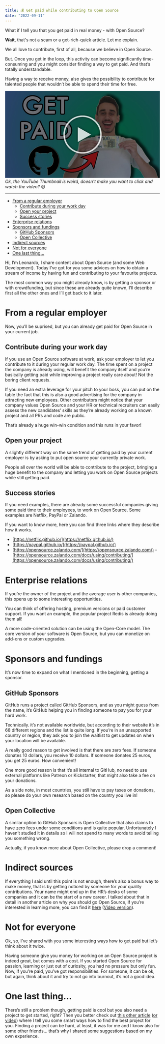 ```yaml
---
title: 💰 Get paid while contributing to Open Source
date: "2022-09-11"
---
```


What if I tell you that you get paid in real money - with Open Source?

**Wait**, that's not a scam or a get-rich-quick article. Let me explain.

We all love to contribute, first of all, because we believe in Open Source.

But. Once you get in the loop, this activity can become significantly time-consuming and you might consider finding a way to get paid. And that’s totally understandable.

Having a way to receive money, also gives the possibility to contribute for talented people that wouldn’t be able to spend their time for free.

[![Click here for the YouTube video!](preview.jpeg)](https://youtu.be/EQQgMnzsURk)
_Ok, the YouTube Thumbnail is weird, doesn't make you want to click and watch the video?_ 😅

---

- [From a regular employer](#from-a-regular-employer)
  - [Contribute during your work day](#contribute-during-your-work-day)
  - [Open your project](#open-your-project)
  - [Success stories](#success-stories)
- [Enterprise relations](#enterprise-relations)
- [Sponsors and fundings](#sponsors-and-fundings)
  - [GitHub Sponsors](#github-sponsors)
  - [Open Collective](#open-collective)
- [Indirect sources](#indirect-sources)
- [Not for everyone](#not-for-everyone)
- [One last thing...](#one-last-thing)

Hi, I’m Leonardo, I share content about Open Source (and some Web Development). Today I’ve got for you some advices on how to obtain a stream of income by having fun and contributing to your favourite projects.

The most common way you might already know, is by getting a sponsor or with crowdfunding, but since these are already quite known, I’ll describe first all the other ones and I’ll get back to it later.

# From a regular employer

Now, you’ll be suprised, but you can already get paid for Open Source in your current job.

## Contribute during your work day

If you use an Open Source software at work, ask your employer to let you contribute to it during your regular work day. The time spent on a project the company is already using, will benefit the company itself and you’re basically getting paid while improving a project really care about! Not the boring client requests.

If you need an extra leverage for your pitch to your boss, you can put on the table the fact that this is also a good advertising for the company in attracting new employees. Other contributors might notice that your company values Open Source and your HR or technical recruiters can easily assess the new candidates’ skills as they’re already working on a known project and all PRs and code are public.

That’s already a huge win-win condition and this runs in your favor!

## Open your project

A slightly different way on the same trend of getting paid by your current employer is by asking to put open source your currently private work.

People all over the world will be able to contribute to the project, bringing a huge benefit to the company and letting you work on Open Source projects while still getting paid.

## Success stories

If you need examples, there are already some successful companies giving some paid time to their employees, to work on Open Source. Some examples are Netflix, PayPal or Zalando.

If you want to know more, here you can find three links where they describe how it works.

- [https://netflix.github.io/](https://netflix.github.io/)
- [https://paypal.github.io/](https://paypal.github.io/)
- [https://opensource.zalando.com/](https://opensource.zalando.com/) - [https://opensource.zalando.com/docs/using/contributing/](https://opensource.zalando.com/docs/using/contributing/)

# Enterprise relations

If you’re the owner of the project and the average user is other companies, this opens up to some interesting opportunities.

You can think of offering hosting, premium versions or paid customer support. If you want an example, the popular project Redis is already doing them all!

A more code-oriented solution can be using the Open-Core model. The core version of your software is Open Source, but you can monetize on add-ons or custom upgrades.

# Sponsors and fundings

It’s now time to expand on what I mentioned in the beginning, getting a sponsor.

## GitHub Sponsors

GitHub runs a project called GitHub Sponsors, and as you might guess from the name, it’s GitHub helping you in finding someone to pay you for your hard work.

Technically. it’s not available worldwide, but according to their website it’s in 68 different regions and the list is quite long. If you’re in an unsupported country or region, they ask you to join the waitlist to get updates on when your location will be available.

A really good reason to get involved is that there are zero fees. If someone donates 10 dollars, you receive 10 dollars. If someone donates 25 euros, you get 25 euros. How convenient!

One more good reason is that it’s all internal to GitHub, no need to use external platforms like Patreon or Kickstarter, that might also take a fee on your donations.

As a side note, in most countries, you still have to pay taxes on donations, so please do your own research based on the country you live in!

## Open Collective

A similar option to GitHub Sponsors is Open Collective that also claims to have zero fees under some conditions and is quite popular. Unfortunately I haven’t studied it in details so I will not spend to many words to avoid telling you something wrong.

Actually, if you know more about Open Collective, please drop a comment!

# Indirect sources

If everything I said until this point is not enough, there’s also a bonus way to make money, that is by getting noticed by someone for your quality contributions. Your name might end up in the HR’s desks of some companies and it can be the start of a new career. I talked about that in detail in another article on why you should go Open Source, if you’re interested in learning more, you can find it [here](https://dev.to/balastrong/8-reasons-why-you-should-contribute-to-open-source-today-1gn) ([Video version](https://youtu.be/uquIcISFtwg)).

# Not for everyone

Ok, so, I’ve shared with you some interesting ways how to get paid but let’s think about it twice.

Having someone give you money for working on an Open Source project is indeed great, but comes with a cost. If you started Open Source for passion, learning or just out of curiosity, you had no pressure but only fun. Now, if you’re paid, you’ve got responsibilities. For someone, it can be ok, but again, think about it and try to not go into burnout, it’s not a good idea.

# One last thing...

There’s still a problem though, getting paid is cool but you also need a project to get started, right? Then you better check out [this other article](https://dev.to/this-is-learning/how-to-find-an-open-source-project-to-contribute-to-3093) ([or video](https://youtu.be/yfopPq4354o)) where I tell you some smart ways how to find the best project for you. Finding a project can be hard, at least, it was for me and I know also for some other friends… that’s why I shared some suggestions based on my own experience.
